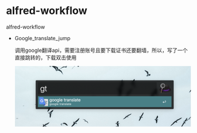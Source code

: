 # alfred-workflow
alfred-workflow

* Google_translate_jump

  调用google翻译api，需要注册账号且要下载证书还要翻墙，所以，写了一个直接跳转的，下载双击使用

  <img src="./img/image-20200116115146355.png" alt="image-20200116115146355" style="zoom:50%;" />